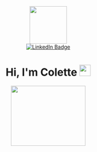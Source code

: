 <div id="header" align="center">
  <img src="https://media.giphy.com/media/IauL6LvGNlT3ffhcqq/giphy.gif" width="100"/>

  <div id="badges">
    <a href="https://www.linkedin.com/in/colette-li-7b7003249/">
      <img src="https://img.shields.io/badge/LinkedIn-blue?style=for-the-badge&logo=linkedin&logoColor=white" alt="LinkedIn Badge"/>
    </a>
  </div>

  <h1>
    Hi, I'm Colette
    <img src="https://media.giphy.com/media/hvRJCLFzcasrR4ia7z/giphy.gif" width="30px"/>
  </h1>
</div>

<div align="center">
  <img src="https://media.giphy.com/media/SHjOSDkKZ18qOHA5B5/giphy.gif" width="200" height="160"/>
</div>

